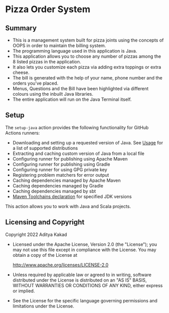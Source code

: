# Pizza Order System


## Summary
* This is a management system built for pizza joints using the concepts of OOPS in order to maintain the billing system.
* The programming language used in this application is Java.
* This application allows you to choose any number of pizzas among the 8 listed pizzas in the application.
* It also lets you customize each pizza via adding extra toppings or extra cheese.
* The bill is generated with the help of your name, phone number and the orders you've placed.
* Menus, Questions and the Bill have been highlighted via different colours using the inbuilt Java libraries.
* The entire application will run on the Java Terminal itself.

## Setup
The `setup-java` action provides the following functionality for GitHub Actions runners:
- Downloading and setting up a requested version of Java. See [Usage](#Usage) for a list of supported distributions
- Extracting and caching custom version of Java from a local file
- Configuring runner for publishing using Apache Maven
- Configuring runner for publishing using Gradle
- Configuring runner for using GPG private key
- Registering problem matchers for error output
- Caching dependencies managed by Apache Maven
- Caching dependencies managed by Gradle
- Caching dependencies managed by sbt
- [Maven Toolchains declaration](https://maven.apache.org/guides/mini/guide-using-toolchains.html) for specified JDK versions

This action allows you to work with Java and Scala projects.

## Licensing and Copyright
Copyright 2022 Aditya Kakad

* Licensed under the Apache License, Version 2.0 (the "License");
you may not use this file except in compliance with the License.
You may obtain a copy of the License at

    http://www.apache.org/licenses/LICENSE-2.0

* Unless required by applicable law or agreed to in writing, software
distributed under the License is distributed on an "AS IS" BASIS,
WITHOUT WARRANTIES OR CONDITIONS OF ANY KIND, either express or implied.
* See the License for the specific language governing permissions and
limitations under the License.
